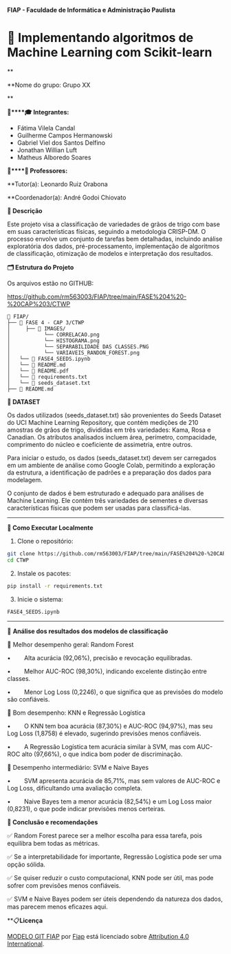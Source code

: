 <style>
</style>

**FIAP - Faculdade de Informática e Administração Paulista**

[](https://www.fiap.com.br/)

# 🌊 Implementando algoritmos de Machine Learning com Scikit-learn

**

**Nome do grupo: Grupo XX

**

**👨‍****🎓 Integrantes:**

- Fátima Vilela Candal
- Guilherme Campos Hermanowski
- Gabriel Viel dos Santos Delfino
- Jonathan Willian Luft
- Matheus Alboredo Soares
  
  

**👩‍****🏫 Professores:**

**Tutor(a):  Leonardo  Ruiz Orabona

**Coordenador(a): André  Godoi Chiovato



**📜 Descrição**

Este projeto visa a classificação de variedades de grãos de trigo com base em suas características físicas, seguindo a metodologia CRISP-DM. O processo envolve um conjunto de tarefas bem detalhadas, incluindo análise exploratória dos dados, pré-processamento, implementação de algoritmos de classificação, otimização de modelos e interpretação dos resultados.



**🗂️ Estrutura do Projeto**

Os arquivos estão no GITHUB: 

https://github.com/rm563003/FIAP/tree/main/FASE%204%20-%20CAP%203/CTWP

```
📂 FIAP/ 
├── 📁 FASE 4 - CAP 3/CTWP
│     ├── 📁 IMAGES/
│           └── CORRELACAO.png
│           └── HISTOGRAMA.png
│           └── SEPARABILIDADE DAS CLASSES.PNG
│           └── VARIAVEIS_RANDON_FOREST.png
│   └── 📄 FASE4_SEEDS.ipynb
│   └── 📄 README.md
│   └── 📄 README.pdf
│   └── 📄 requirements.txt
│   └── 📄 seeds_dataset.txt
├── 📄 README.md
```
  
  

**🔧 DATASET**

Os dados utilizados (seeds_dataset.txt) são provenientes do Seeds Dataset do UCI Machine Learning Repository, que contém medições de 210 amostras de grãos de trigo, divididas em três variedades: Kama, Rosa e Canadian. Os atributos analisados
incluem área, perímetro, compacidade, comprimento do núcleo e coeficiente de
assimetria, entre outros.

Para iniciar o estudo, os dados (seeds_dataset.txt) devem ser carregados em um
ambiente de análise como Google Colab, permitindo a exploração da estrutura, a
identificação de padrões e a preparação dos dados para modelagem.

O conjunto de dados é bem estruturado e adequado para análises de Machine Learning. Ele contém três variedades de sementes e diversas características físicas que podem ser usadas para classificá-las.

---

**🚀 Como Executar Localmente**

1. Clone o repositório:

```bash
git clone https://github.com/rm563003/FIAP/tree/main/FASE%204%20-%20CAP%203/CTWP
cd CTWP
```

2. Instale os pacotes:

```bash
pip install -r requirements.txt
```

3. Inicie o sistema:

```bash
FASE4_SEEDS.ipynb
```

---

**🔧** **Análise dos resultados dos modelos de classificação**

🔹 Melhor desempenho geral: Random Forest

•        Alta acurácia (92,06%), precisão e revocação equilibradas.

•        Melhor AUC-ROC (98,30%), indicando excelente distinção entre classes.

•        Menor Log Loss (0,2246), o que significa que as previsões do modelo são confiáveis.

🔹 Bom desempenho: KNN e Regressão Logística

•        O KNN tem boa acurácia (87,30%) e AUC-ROC (94,97%), mas seu Log Loss (1,8758) é elevado, sugerindo previsões menos confiáveis.

•        A Regressão Logística tem acurácia similar à SVM, mas com AUC-ROC alto (97,66%), o que indica bom poder de discriminação.

🔹 Desempenho intermediário: SVM e Naive Bayes

•        SVM apresenta acurácia de 85,71%, mas sem valores de AUC-ROC e Log Loss, dificultando uma avaliação completa.

•        Naive Bayes tem a menor acurácia (82,54%) e um Log Loss maior (0,8231), o que pode indicar previsões menos certeiras.

**🔧 Conclusão e recomendações**

✅ Random Forest parece ser a melhor escolha para essa tarefa, pois equilibra bem todas as métricas.

✅ Se a interpretabilidade for importante, Regressão Logística pode ser uma opção sólida.

✅ Se quiser reduzir o custo computacional, KNN pode ser útil, mas pode sofrer com previsões menos confiáveis.

✅ SVM e Naive Bayes podem ser úteis dependendo da natureza dos dados, mas parecem menos eficazes aqui.



**📋**Licença**

[MODELO GIT FIAP](https://github.com/agodoi/template) por [Fiap](https://fiap.com.br/) está licenciado sobre [Attribution 4.0 International](http://creativecommons.org/licenses/by/4.0/?ref=chooser-v1).
